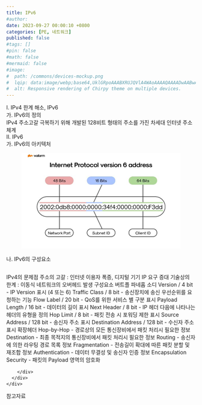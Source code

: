```yaml
---
title: IPv6
#author: 
date: 2023-09-27 00:00:10 +0800
categories: [PE, 네트워크]
published: false
#tags: []
#pin: false
#math: false
#mermaid: false
#image:
#  path: /commons/devices-mockup.png
#  lqip: data:image/webp;base64,UklGRpoAAABXRUJQVlA4WAoAAAAQAAAADwAABwAAQUxQSDIAAAARL0AmbZurmr57yyIiqE8oiG0bejIYEQTgqiDA9vqnsUSI6H+oAERp2HZ65qP/VIAWAFZQOCBCAAAA8AEAnQEqEAAIAAVAfCWkAALp8sF8rgRgAP7o9FDvMCkMde9PK7euH5M1m6VWoDXf2FkP3BqV0ZYbO6NA/VFIAAAA
#  alt: Responsive rendering of Chirpy theme on multiple devices.
---
```


<div class="post-wrap">
  <div class="para">
    <div class="para-title">
      I. IPv4 한계 해소, IPv6
    </div>
    <div class="para-cntnt">
      <div class="para">
        <div class="para-title">
          가. IPv6의 정의
        </div>
        <div class="para-cntnt">
            IPv4 주소고갈 극복하기 위해 개발된 128비트 형태의 주소를 가진 차세대 인터넷 주소체계
        </div>
      </div>
    </div>
  </div>
  
  <div class="para">
    <div class="para-title">
      II. IPv6
    </div>
    <div class="para-cntnt">
      <div class="para">
        <div class="para-title">
          가. IPv6의 아키텍처
        </div>
        <div class="para-cntnt">
          <figure class="post-figure">
            <img src="/assets/img/posts/IPv6.png" alt="IPv6">
<!--            <figcaption>Source: Unveiling the Metaverse: Exploring Emerging Trends, Multifaceted Perspectives, and Future Challenges</figcaption>-->
          </figure>
        </div>
      </div>
      <div class="para">
        <div class="para-title">
          나. IPv6의 구성요소
        </div>
        <div class="para-cntnt">
          <table class="post-table">
          </table>
          IPv4의 문제점
  주소의 고갈 : 인터넷 이용자 폭증, 디지털 기기 IP 요구 증대
  기술상의 한계 : 이동식 네트워크의 오버헤드 발생
구성요소 버트플 파네홉 소디
  Version / 4 bit - IP Version 표시 (4 또는 6)
  Traffic Class / 8 bit - 송신장치에 송신 우선순위를 요청하는 기능
  Flow Label / 20 bit - QoS를 위한 서비스 별 구분 표시
  Payload Length / 16 bit - 데이터의 길이 표시
  Next Header / 8 bit - IP 헤더 다음에 나타나는 헤더의 유형을 정의
  Hop Limit / 8 bit - 패킷 전송 시 포워딩 제한 표시
  Source Address / 128 bit - 송신자 주소 표시
  Destination Address / 128 bit - 수신자 주소 표시
확장헤더
  Hop-by-Hop - 경로상의 모든 통신장비에서 패킷 처리시 필요한 정보
  Destination - 최종 목적지의 통신장비에서 패킷 처리시 필요한 정보
  Routing - 송신자에 의한 라우팅 경로 목록 정보
  Fragmentation - 전송길이 확대에 따른 패킷 분할 및 재조합 정보
  Authentication - 데이터 무결성 및 송신자 인증 정보
  Encapsulation Security - 패킷의 Payload 영역의 암호화

        </div>
      </div>
    </div>
  </div>

  <div class="refr-wrap">
    <div class="refr-title">
        참고자료
    </div>
    <ol class="refr-list">
    <!--    <li>(나현식, 최대선) <a target="_blank" href="https://scienceon.kisti.re.kr/commons/util/originalView.do?cn=JAKO202225948430499&oCn=JAKO202225948430499&dbt=JAKO&journal=NJOU00291864">메타버스 보안 위협 요소 및 대응 방안 검토</a></li>-->
    <!--    <li>(M. Uddin, S. Manickam, H. Ullah, M. Obaidat and A. Dandoush) <a target="_blank" href="https://ieeexplore.ieee.org/abstract/document/10138386">Unveiling the Metaverse: Exploring Emerging Trends, Multifaceted Perspectives, and Future Challenges</a></li>-->
    </ol>
  </div>
</div>
